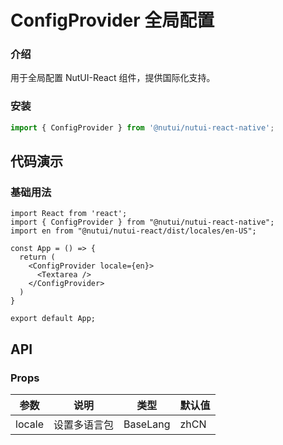 # ConfigProvider 全局配置

### 介绍

用于全局配置 NutUI-React 组件，提供国际化支持。

### 安装

``` javascript
import { ConfigProvider } from '@nutui/nutui-react-native';
```

## 代码演示

### 基础用法

```SnackPlayer
import React from 'react';
import { ConfigProvider } from "@nutui/nutui-react-native";
import en from "@nutui/nutui-react/dist/locales/en-US";

const App = () => {
  return (
    <ConfigProvider locale={en}>
      <Textarea />
    </ConfigProvider>
  )
}

export default App;
```

## API

### Props

| 参数         | 说明                         | 类型   | 默认值           |
|--------------|----------------------------|--------|-----------------|
| locale         | 设置多语言包                     | BaseLang | zhCN                |
